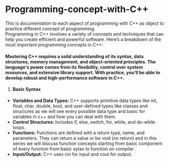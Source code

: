 # Programming-concept-with-C++
This is documentation to each aspect of programming with C++ as object to practice different concept of programming.<Br>
Programming in C++ involves a variety of concepts and techniques that can help you create efficient and powerful software. Here’s a breakdown of the most important programming concepts in C++:
#### Mastering C++ requires a solid understanding of its syntax, data structures, memory management, and object-oriented principles. The language's power comes from its flexibility, control over system resources, and extensive library support. With practice, you’ll be able to develop robust and high-performance software in C++.
1. #### Basic Syntax
* **Variables and Data Types:** C++ supports primitive data types like int, float, char, double, bool, and user-defined types like classes and structures as we will see every possible data type and basic for variables in c++ and how you can deal with them. 
* **Control Structures:** Includes if, else, switch, for, while, and do-while loops. 
* **Functions:** Functions are defined with a return type, name, and parameters. They can return a value or be void (no return) and in this series we will discuss function concepts starting from basic component of every function from basic sytax to function on compiler . 
* **Input/Output:** C++ uses cin for input and cout for output. 
